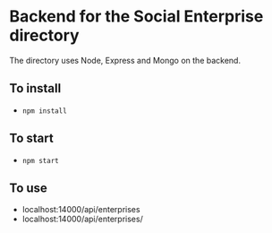 # Backend for the Social Enterprise directory

The directory uses Node, Express and Mongo on the backend.

## To install
* `npm install`

## To start
* `npm start`

## To use
* localhost:14000/api/enterprises
* localhost:14000/api/enterprises/<id>
